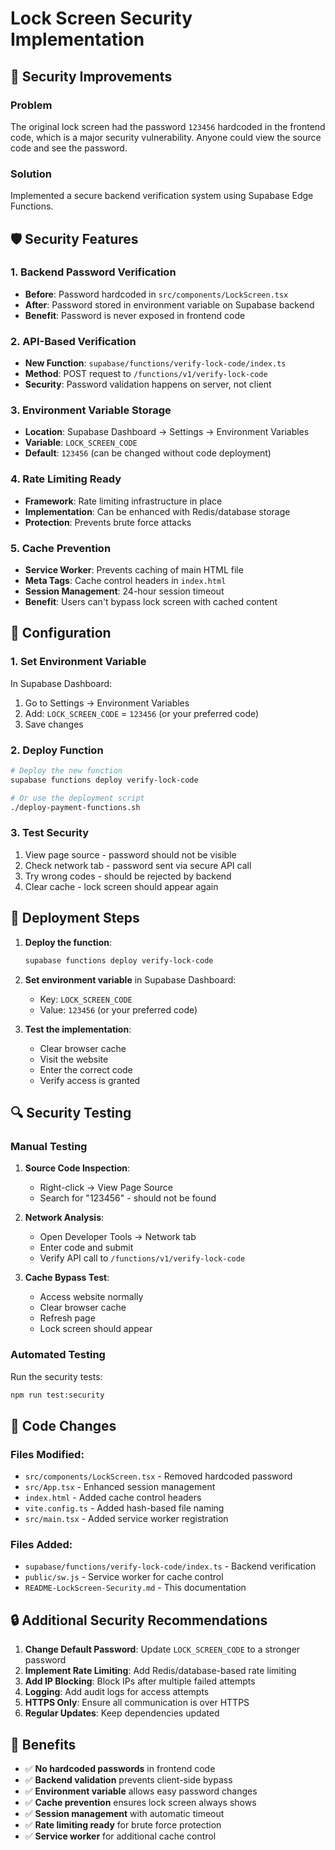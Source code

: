 # Lock Screen Security Implementation

## 🔐 Security Improvements

### Problem
The original lock screen had the password `123456` hardcoded in the frontend code, which is a major security vulnerability. Anyone could view the source code and see the password.

### Solution
Implemented a secure backend verification system using Supabase Edge Functions.

## 🛡️ Security Features

### 1. Backend Password Verification
- **Before**: Password hardcoded in `src/components/LockScreen.tsx`
- **After**: Password stored in environment variable on Supabase backend
- **Benefit**: Password is never exposed in frontend code

### 2. API-Based Verification
- **New Function**: `supabase/functions/verify-lock-code/index.ts`
- **Method**: POST request to `/functions/v1/verify-lock-code`
- **Security**: Password validation happens on server, not client

### 3. Environment Variable Storage
- **Location**: Supabase Dashboard → Settings → Environment Variables
- **Variable**: `LOCK_SCREEN_CODE`
- **Default**: `123456` (can be changed without code deployment)

### 4. Rate Limiting Ready
- **Framework**: Rate limiting infrastructure in place
- **Implementation**: Can be enhanced with Redis/database storage
- **Protection**: Prevents brute force attacks

### 5. Cache Prevention
- **Service Worker**: Prevents caching of main HTML file
- **Meta Tags**: Cache control headers in `index.html`
- **Session Management**: 24-hour session timeout
- **Benefit**: Users can't bypass lock screen with cached content

## 🔧 Configuration

### 1. Set Environment Variable
In Supabase Dashboard:
1. Go to Settings → Environment Variables
2. Add: `LOCK_SCREEN_CODE` = `123456` (or your preferred code)
3. Save changes

### 2. Deploy Function
```bash
# Deploy the new function
supabase functions deploy verify-lock-code

# Or use the deployment script
./deploy-payment-functions.sh
```

### 3. Test Security
1. View page source - password should not be visible
2. Check network tab - password sent via secure API call
3. Try wrong codes - should be rejected by backend
4. Clear cache - lock screen should appear again

## 🚀 Deployment Steps

1. **Deploy the function**:
   ```bash
   supabase functions deploy verify-lock-code
   ```

2. **Set environment variable** in Supabase Dashboard:
   - Key: `LOCK_SCREEN_CODE`
   - Value: `123456` (or your preferred code)

3. **Test the implementation**:
   - Clear browser cache
   - Visit the website
   - Enter the correct code
   - Verify access is granted

## 🔍 Security Testing

### Manual Testing
1. **Source Code Inspection**: 
   - Right-click → View Page Source
   - Search for "123456" - should not be found

2. **Network Analysis**:
   - Open Developer Tools → Network tab
   - Enter code and submit
   - Verify API call to `/functions/v1/verify-lock-code`

3. **Cache Bypass Test**:
   - Access website normally
   - Clear browser cache
   - Refresh page
   - Lock screen should appear

### Automated Testing
Run the security tests:
```bash
npm run test:security
```

## 📝 Code Changes

### Files Modified:
- `src/components/LockScreen.tsx` - Removed hardcoded password
- `src/App.tsx` - Enhanced session management
- `index.html` - Added cache control headers
- `vite.config.ts` - Added hash-based file naming
- `src/main.tsx` - Added service worker registration

### Files Added:
- `supabase/functions/verify-lock-code/index.ts` - Backend verification
- `public/sw.js` - Service worker for cache control
- `README-LockScreen-Security.md` - This documentation

## 🔒 Additional Security Recommendations

1. **Change Default Password**: Update `LOCK_SCREEN_CODE` to a stronger password
2. **Implement Rate Limiting**: Add Redis/database-based rate limiting
3. **Add IP Blocking**: Block IPs after multiple failed attempts
4. **Logging**: Add audit logs for access attempts
5. **HTTPS Only**: Ensure all communication is over HTTPS
6. **Regular Updates**: Keep dependencies updated

## 🎯 Benefits

- ✅ **No hardcoded passwords** in frontend code
- ✅ **Backend validation** prevents client-side bypass
- ✅ **Environment variable** allows easy password changes
- ✅ **Cache prevention** ensures lock screen always shows
- ✅ **Session management** with automatic timeout
- ✅ **Rate limiting ready** for brute force protection
- ✅ **Service worker** for additional cache control 